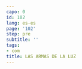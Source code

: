 ```yaml
---
capo: 0
id: 102
lang: es-es
page: '102'
step: pre
subtitle: ''
tags:
- com
title: LAS ARMAS DE LA LUZ
---
```

